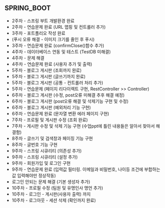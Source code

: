 ## SPRING_BOOT

- 2주차 - 스프링 부트 개발환경 완료
- 2주차 - 연습문제 완료 (URL 맵핑 및 컨트롤러 추가)
- 3주차 - 포트폴리오 작성 완료
- (푸시 오류 해결 - 이미지 크기를 줄인 후 푸시)
- 3주차 - 연습문제 완료 (confirmClose()함수 추가)
- 4주차 - 데이터베이스 연동 및 테스트 (TestDB 미해결)
- 4주차 - 문제 해결
- 4주차 - 연습문제 완료 (사용자 추가 및 출력)
- 5주차 - 블로그 게시판 (조회까지 완료)
- 5주차 - 블로그 게시판 (글쓰기까지 완료)
- 5주차 - 블로그 게시판 (공통 - 컨트롤러 처리 추가)
- 5주차 - 연습문제 (페이지 리다이렉트 구현, RestController >> Controller)
- 6주차 - 블로그 게시판 (수정, post오류 미해결 추후 해결 예정)
- 6주차 - 블로그 게시판 (post오류 해결 및 삭제기능 구현 및 수정)
- 6주차 - 블로그 게시판 (예외처리 기능 구현)
- 6주차 - 연습문제 완료 (문자열 변환 에러 페이지 구현)
- 7주차 - 프로필 및 게시판 수정 (조회 완료)
- 7주차 - 게시판 수정 및 삭제 기능 구현 (수업ppt에 틀린 내용들은 알아서 찾아서 해결함)
- 8주차 - 글쓰기 및 검색창과 페이징 기능 구현
- 8주차 - 글번호 기능 구현
- 9주차 - 스프링 시큐리티 (의존성 추가)
- 9주차 - 스프링 시큐리티 (설정 추가)
- 9주차 - 회원가입 및 로그인 구현
- 9주차 - 연습문제 완료 (입력값 필터링. 이메일과 비밀번호, 나이등 조건에 부합하는 값 입력해야만 정상작동)
- 로그인 안되는 문제 해결 (기본 생성자 추가)
- 10주차 - 프로필 수정 (팀원 및 유명인사 명언 추가)
- 10주차 - 로그인 - 게시판(사용자 출력) 까지
- 10주차 - 로그아웃 - 세션 삭제 (확인까지 완료)
